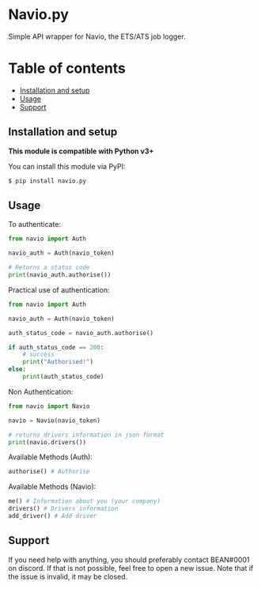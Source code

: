 # Navio.py

Simple API wrapper for Navio, the ETS/ATS job logger.

# Table of contents
- [Installation and setup](https://github.com/mrbean565/Navio-Integration/tree/main/navio#installation-and-setup)
- [Usage](https://github.com/mrbean565/Navio-Integration/tree/main/navio#usage)
- [Support](https://github.com/mrbean565/Navio-Integration/tree/main/navio#support)


## Installation and setup

**This module is compatible with Python v3+**

You can install this module via PyPI:
```bash
$ pip install navio.py
```

 
## Usage

To authenticate:

```py
from navio import Auth

navio_auth = Auth(navio_token)

# Returns a status code
print(navio_auth.authorise())

```

Practical use of authentication:

```py
from navio import Auth 

navio_auth = Auth(navio_token)

auth_status_code = navio_auth.authorise()

if auth_status_code == 200:
    # success
    print("Authorised!")
else:
    print(auth_status_code)    
```

Non Authentication:

```py
from navio import Navio

navio = Navio(navio_token)

# returns drivers information in json format
print(navio.drivers())
```

Available Methods (Auth):

```py
authorise() # Authorise                  
```

Available Methods (Navio):

```py
me() # Information about you (your company)
drivers() # Drivers information
add_driver() # Add driver
```


## Support

If you need help with anything, you should preferably contact BEAN#0001 on discord. If that is not possible, feel free to open a new issue. Note that if the issue is invalid, it may be closed.
